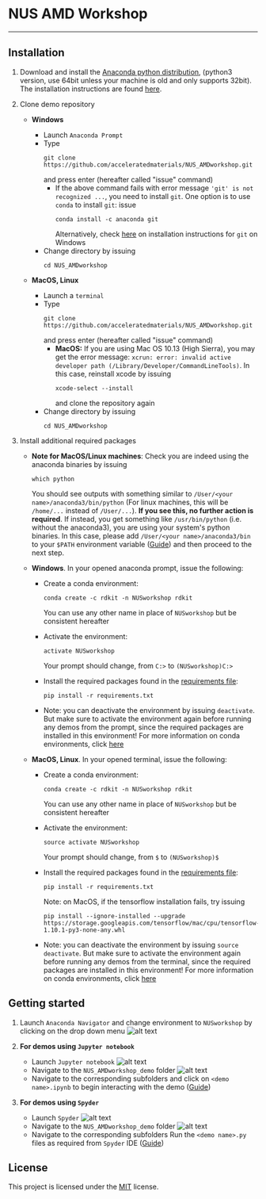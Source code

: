 # NUS AMD Workshop

---

## Installation

1. Download and install the [Anaconda python distribution](https://www.anaconda.com/download/), (python3 version, use 64bit unless your machine is old and only supports 32bit). The installation instructions are found [here](https://conda.io/docs/user-guide/install/).

2. Clone demo repository
    * **Windows**
        * Launch `Anaconda Prompt`
        * Type
            ```shell
            git clone https://github.com/acceleratedmaterials/NUS_AMDworkshop.git
            ```
          and press enter (hereafter called "issue" command)
            * If the above command fails with error message `'git' is not recognized ...`, you need to      install `git`. One option is to use `conda` to install `git`: issue
                ```shell
                conda install -c anaconda git
                ```
                Alternatively, check [here](https://git-scm.com/download/win) on installation instructions for `git` on Windows
        * Change directory by issuing
            ```shell
            cd NUS_AMDworkshop
            ```

    * **MacOS, Linux**
        * Launch a `terminal`
        * Type
            ```shell
            git clone https://github.com/acceleratedmaterials/NUS_AMDworkshop.git
            ```
          and press enter (hereafter called "issue" command)
            * **MacOS:** If you are using Mac OS 10.13 (High Sierra), you may get the error message: `xcrun: error: invalid active developer path (/Library/Developer/CommandLineTools)`. In this case, reinstall xcode by issuing
                ```shell
                xcode-select --install
                ```
                and clone the repository again
        * Change directory by issuing
            ```shell
            cd NUS_AMDworkshop
            ```

3. Install additional required packages
    * **Note for MacOS/Linux machines**: Check you are indeed using the anaconda binaries by issuing
        ```shell
        which python
        ```
        You should see outputs with something similar to `/User/<your name>/anaconda3/bin/python` (For linux machines, this will be `/home/...` instead of `/User/...`).
        **If you see this, no further action is required**. If instead, you get something like `/usr/bin/python` (i.e. without the anaconda3), you are using your system's python binaries. In this case, please add `/User/<your name>/anaconda3/bin` to your `$PATH` environment variable ([Guide](http://osxdaily.com/2014/08/14/add-new-path-to-path-command-line/)) and then proceed to the next step.

    * **Windows**. In your opened anaconda prompt, issue the following:
        * Create a conda environment:

            ```shell
            conda create -c rdkit -n NUSworkshop rdkit
            ```
            You can use any other name in place of `NUSworkshop` but be consistent hereafter
        * Activate the environment:
            ```shell
            activate NUSworkshop
            ```
            Your prompt should change, from `C:>` to `(NUSworkshop)C:>`
        * Install the required packages found in the [requirements file](requirements.txt):
            ```shell
            pip install -r requirements.txt
            ```
        * Note: you can deactivate the environment by issuing `deactivate`. But make sure to activate the environment again before running any demos from the prompt, since the required packages are installed in this environment! For more information on conda environments, click [here](https://conda.io/docs/user-guide/tasks/manage-environments.html)

    * **MacOS, Linux**. In your opened terminal, issue the following:
        * Create a conda environment:

            ```shell
            conda create -c rdkit -n NUSworkshop rdkit
            ```
            You can use any other name in place of `NUSworkshop` but be consistent hereafter
        * Activate the environment:
            ```shell
            source activate NUSworkshop
            ```
            Your prompt should change, from `$` to `(NUSworkshop)$`
        * Install the required packages found in the [requirements file](requirements.txt):
            ```shell
            pip install -r requirements.txt
            ```
            Note: on MacOS, if the tensorflow installation fails, try issuing
            ```shell
            pip install --ignore-installed --upgrade https://storage.googleapis.com/tensorflow/mac/cpu/tensorflow-1.10.1-py3-none-any.whl
            ```

        * Note: you can deactivate the environment by issuing `source deactivate`. But make sure to activate the environment again before running any demos from the terminal, since the required packages are installed in this environment! For more information on conda environments, click [here](https://conda.io/docs/user-guide/tasks/manage-environments.html)


## Getting started

1. Launch `Anaconda Navigator` and change environment to `NUSworkshop` by clicking on the drop down menu ![alt text](https://github.com/acceleratedmaterials/NUS_AMDworkshop/blob/master/pictures/envs.png)

2. **For demos using `Jupyter notebook`**
    * Launch `Jupyter notebook` ![alt text](https://github.com/acceleratedmaterials/AMDworkshop_demo/blob/master/.pictures/Jupyter.png)
    * Navigate to the `NUS_AMDworkshop_demo` folder ![alt text](https://github.com/acceleratedmaterials/AMDworkshop_demo/blob/master/.pictures/2.png)
    * Navigate to the corresponding subfolders and click on `<demo name>.ipynb` to begin interacting with the demo ([Guide](https://jupyter-notebook.readthedocs.io/en/stable/))

3. **For demos using `Spyder`**
    * Launch `Spyder` ![alt text](https://github.com/acceleratedmaterials/AMDworkshop_demo/blob/master/.pictures/Spyder.png)
    * Navigate to the `NUS_AMDworkshop_demo` folder ![alt text](https://github.com/acceleratedmaterials/AMDworkshop_demo/blob/master/.pictures/4.png)
    * Navigate to the corresponding subfolders Run the `<demo name>.py` files as required from `Spyder` IDE ([Guide](https://pythonhosted.org/spyder/))

## License

This project is licensed under the [MIT](LICENSE.md) license.
